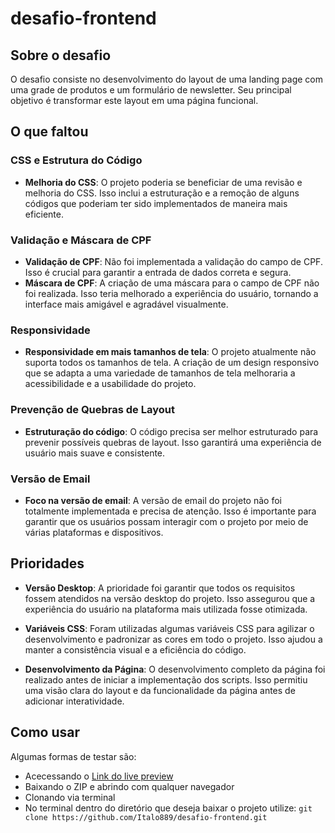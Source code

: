 # desafio-frontend

## Sobre o desafio
O desafio consiste no desenvolvimento do layout de uma landing page com uma grade de produtos e um formulário de newsletter. Seu principal objetivo é transformar este layout em uma página funcional.

## O que faltou

### CSS e Estrutura do Código

- **Melhoria do CSS**: O projeto poderia se beneficiar de uma revisão e melhoria do CSS. Isso inclui a estruturação e a remoção de alguns códigos que poderiam ter sido implementados de maneira mais eficiente.

### Validação e Máscara de CPF

- **Validação de CPF**: Não foi implementada a validação do campo de CPF. Isso é crucial para garantir a entrada de dados correta e segura.
- **Máscara de CPF**: A criação de uma máscara para o campo de CPF não foi realizada. Isso teria melhorado a experiência do usuário, tornando a interface mais amigável e agradável visualmente.

### Responsividade

- **Responsividade em mais tamanhos de tela**: O projeto atualmente não suporta todos os tamanhos de tela. A criação de um design responsivo que se adapta a uma variedade de tamanhos de tela melhoraria a acessibilidade e a usabilidade do projeto.

### Prevenção de Quebras de Layout

- **Estruturação do código**: O código precisa ser melhor estruturado para prevenir possíveis quebras de layout. Isso garantirá uma experiência de usuário mais suave e consistente.

### Versão de Email

- **Foco na versão de email**: A versão de email do projeto não foi totalmente implementada e precisa de atenção. Isso é importante para garantir que os usuários possam interagir com o projeto por meio de várias plataformas e dispositivos.


## Prioridades

- **Versão Desktop**: A prioridade foi garantir que todos os requisitos fossem atendidos na versão desktop do projeto. Isso assegurou que a experiência do usuário na plataforma mais utilizada fosse otimizada.

- **Variáveis CSS**: Foram utilizadas algumas variáveis CSS para agilizar o desenvolvimento e padronizar as cores em todo o projeto. Isso ajudou a manter a consistência visual e a eficiência do código.

- **Desenvolvimento da Página**: O desenvolvimento completo da página foi realizado antes de iniciar a implementação dos scripts. Isso permitiu uma visão clara do layout e da funcionalidade da página antes de adicionar interatividade.


## Como usar

Algumas formas de testar são:
- Acecessando o [Link do live preview](https://)
- Baixando o ZIP e abrindo com qualquer navegador
- Clonando via terminal
- No terminal dentro do diretório que deseja baixar o projeto utilize: ``` git clone https://github.com/Italo889/desafio-frontend.git ```